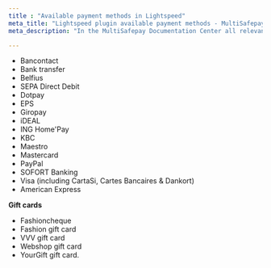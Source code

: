 ```yaml
---
title : "Available payment methods in Lightspeed"
meta_title: "Lightspeed plugin available payment methods - MultiSafepay Documentation Center"
meta_description: "In the MultiSafepay Documentation Center all relevant information regarding our Plugins and API. As well as Support pages for Payment Method, Tools and General Questions. You can also find the contact details of our Support Team and Integration Team."

---
```

+ Bancontact
+ Bank transfer
+ Belfius
+ SEPA Direct Debit
+ Dotpay
+ EPS
+ Giropay
+ iDEAL
+ ING Home'Pay
+ KBC
+ Maestro
+ Mastercard
+ PayPal
+ SOFORT Banking
+ Visa (including CartaSi, Cartes Bancaires & Dankort)
+ American Express

__Gift cards__

+ Fashioncheque
+ Fashion gift card
+ VVV gift card
+ Webshop gift card
+ YourGift gift card.